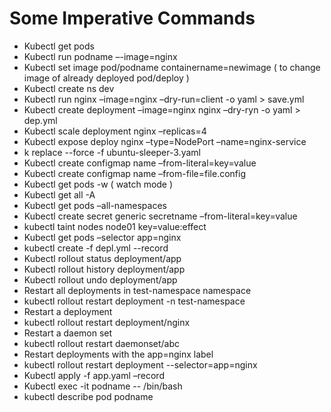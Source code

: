 # Some Imperative Commands
- Kubectl get pods
- Kubectl run podname –-image=nginx
- Kubectl set image pod/podname containername=newimage ( to change image of already deployed pod/deploy )
- Kubectl create ns dev
- Kubectl run nginx –image=nginx –dry-run=client -o yaml > save.yml
- Kubectl create deployment –image=nginx nginx –dry-ryn -o yaml > dep.yml
- Kubectl scale deployment nginx –replicas=4
- Kubectl expose deploy nginx –type=NodePort –name=nginx-service
- k replace --force -f ubuntu-sleeper-3.yaml 
- Kubectl create configmap name –from-literal=key=value
- Kubectl create configmap name –from-file=file.config
- Kubectl get pods -w ( watch mode )
- Kubectl get all -A 
- Kubectl get pods –all-namespaces
- Kubectl create secret generic secretname –from-literal=key=value
- kubectl taint nodes node01 key=value:effect
- Kubectl get pods –selector app=nginx
- kubectl create -f depl.yml --record
- Kubectl rollout status deployment/app
- Kubectl rollout history deployment/app
- Kubectl rollout undo deployment/app
- Restart all deployments in test-namespace namespace
- kubectl rollout restart deployment -n test-namespace
- Restart a deployment
- kubectl rollout restart deployment/nginx
- Restart a daemon set
- kubectl rollout restart daemonset/abc
- Restart deployments with the app=nginx label
- kubectl rollout restart deployment --selector=app=nginx
- Kubectl apply -f app.yaml –record
- Kubectl exec -it podname -- /bin/bash
- kubectl describe pod podname
